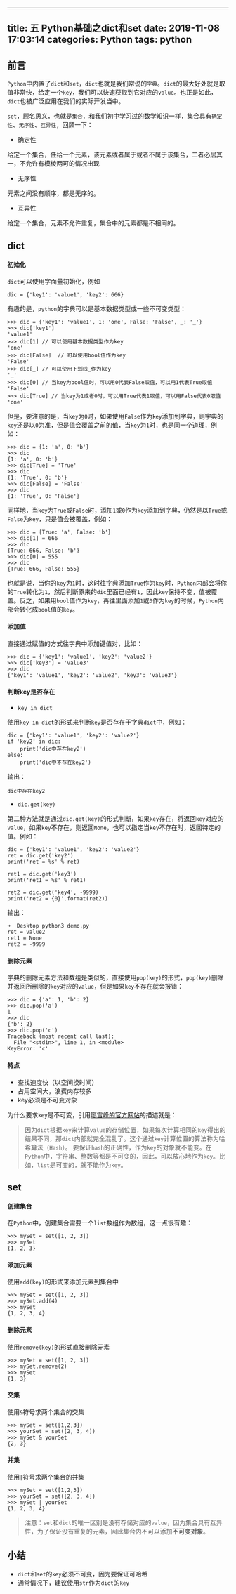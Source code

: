 
---
title: 五 Python基础之dict和set
date: 2019-11-08 17:03:14
categories: Python
tags: python
---

## 前言

`Python`中内置了`dict`和`set`，`dict`也就是我们常说的`字典`。`dict`的最大好处就是取值非常快，给定一个`key`，我们可以快速获取到它对应的`value`。也正是如此，`dict`也被广泛应用在我们的实际开发当中。

`set`，顾名思义，也就是`集合`，和我们初中学习过的数学知识一样，集合具有`确定性`、`无序性`、`互异性`，回顾一下：

- 确定性

给定一个集合，任给一个元素，该元素或者属于或者不属于该集合，二者必居其一，不允许有模棱两可的情况出现

- 无序性

元素之间没有顺序，都是无序的。

- 互异性

给定一个集合，元素不允许重复，集合中的元素都是不相同的。

## dict

#### 初始化

`dict`可以使用字面量初始化，例如

```
dic = {'key1': 'value1', 'key2': 666}
```

有趣的是，`python`的字典可以是基本数据类型或一些不可变类型：

```
>>> dic = {'key1': 'value1', 1: 'one', False: 'False', _: '_'}
>>> dic['key1']
'value1'
>>> dic[1] // 可以使用基本数据类型作为key
'one'
>>> dic[False]  // 可以使用bool值作为key
'False'
>>> dic[_] // 可以使用下划线_作为key
'_'
>>> dic[0] // 当key为bool值时，可以用0代表False取值，可以用1代表True取值
'False'
>>> dic[True] // 当key为1或者0时，可以用True代表1取值，可以用False代表0取值
'one'
```

但是，要注意的是，当`key`为`0`时，如果使用`False`作为`key`添加到字典，则字典的`key`还是以`0`为准，但是值会覆盖之前的值，当`key`为`1`时，也是同一个道理，例如：

```
>>> dic = {1: 'a', 0: 'b'}
>>> dic
{1: 'a', 0: 'b'}
>>> dic[True] = 'True'
>>> dic
{1: 'True', 0: 'b'}
>>> dic[False] = 'False'
>>> dic
{1: 'True', 0: 'False'}
```

同样地，当`key`为`True`或`False`时，添加`1`或`0`作为`key`添加到字典，仍然是以`True`或`False`为`key`，只是值会被覆盖，例如：

```
>>> dic = {True: 'a', False: 'b'}
>>> dic[1] = 666
>>> dic
{True: 666, False: 'b'}
>>> dic[0] = 555
>>> dic
{True: 666, False: 555}
```

也就是说，当你的`key`为`1`时，这时往字典添加`True`作为`key`时，`Python`内部会将你的`True`转化为`1`，然后判断原来的`dic`里面已经有`1`，因此`key`保持不变，值被覆盖。反之，如果用`bool`值作为`key`，再往里面添加`1`或`0`作为`key`的时候，`Python`内部会转化成`bool`值的`key`。

#### 添加值

直接通过赋值的方式往字典中添加键值对，比如：

```
>>> dic = {'key1': 'value1', 'key2': 'value2'}
>>> dic['key3'] = 'value3'
>>> dic
{'key1': 'value1', 'key2': 'value2', 'key3': 'value3'}
```

#### 判断key是否存在

- `key in dict`

使用`key in dict`的形式来判断`key`是否存在于字典`dict`中，例如：

```
dic = {'key1': 'value1', 'key2': 'value2'}
if 'key2' in dic:
	print('dic中存在key2')
else:
	print('dic中不存在key2')
```

输出：

```
dic中存在key2
```

- `dic.get(key)`

第二种方法就是通过`dic.get(key)`的形式判断，如果`key`存在，将返回`key`对应的`value`，如果`key`不存在，则返回`None`，也可以指定当`key`不存在时，返回特定的值。例如：

```
dic = {'key1': 'value1', 'key2': 'value2'}
ret = dic.get('key2')
print('ret = %s' % ret)

ret1 = dic.get('key3')
print('ret1 = %s' % ret1)

ret2 = dic.get('key4', -9999)
print('ret2 = {0}'.format(ret2))
```

输出：

```
➜  Desktop python3 demo.py
ret = value2
ret1 = None
ret2 = -9999
```

#### 删除元素

字典的删除元素方法和数组是类似的，直接使用`pop(key)`的形式，`pop(key)`删除并返回所删除的`key`对应的`value`，但是如果`key`不存在就会报错：

```
>>> dic = {'a': 1, 'b': 2}
>>> dic.pop('a')
1
>>> dic
{'b': 2}
>>> dic.pop('c')
Traceback (most recent call last):
  File "<stdin>", line 1, in <module>
KeyError: 'c'
```

#### 特点

- 查找速度快（以空间换时间）
- 占用空间大，浪费内存较多
- key必须是不可变对象

为什么要求`key`是不可变，引用[廖雪峰的官方网站](https://www.liaoxuefeng.com/wiki/1016959663602400/1017104324028448)的描述就是：

> 因为`dict`根据`key`来计算`value`的存储位置，如果每次计算相同的`key`得出的结果不同，那`dict`内部就完全混乱了。这个通过`key`计算位置的算法称为哈希算法（`Hash`）。
要保证`hash`的正确性，作为`key`的对象就不能变。在`Python`中，字符串、整数等都是不可变的，因此，可以放心地作为`key`。比如，`list`是可变的，就不能作为`key`。

## set

#### 创建集合

在`Python`中，创建集合需要一个`list`数组作为数组，这一点很有趣：

```
>>> mySet = set([1, 2, 3])
>>> mySet
{1, 2, 3}
```

#### 添加元素

使用`add(key)`的形式来添加元素到集合中

```
>>> mySet = set([1, 2, 3])
>>> mySet.add(4)
>>> mySet
{1, 2, 3, 4}
```

#### 删除元素

使用`remove(key)`的形式直接删除元素

```
>>> mySet = set([1, 2, 3])
>>> mySet.remove(2)
>>> mySet
{1, 3}
```

#### 交集

使用`&`符号求两个集合的交集

```
>>> mySet = set([1,2,3])
>>> yourSet = set([2, 3, 4])
>>> mySet & yourSet
{2, 3}
```

#### 并集

使用`|`符号求两个集合的并集

```
>>> mySet = set([1,2,3])
>>> yourSet = set([2, 3, 4])
>>> mySet | yourSet
{1, 2, 3, 4}
```

> 注意：`set`和`dict`的唯一区别是没有存储对应的`value`，因为集合具有互异性，为了保证没有重复的元素，因此集合内不可以添加**不可变对象**。


## 小结

- `dict`和`set`的`key`必须不可变，因为要保证可哈希
- 通常情况下，建议使用`str`作为`dict`的`key`

